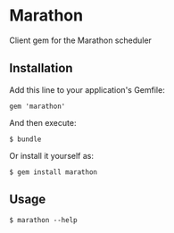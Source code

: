 # Marathon

Client gem for the Marathon scheduler

## Installation

Add this line to your application's Gemfile:

    gem 'marathon'

And then execute:

    $ bundle

Or install it yourself as:

    $ gem install marathon

## Usage

    $ marathon --help
